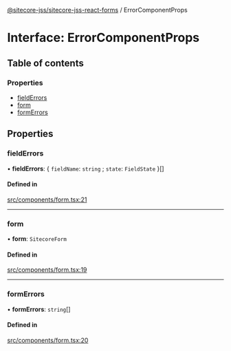 [@sitecore-jss/sitecore-jss-react-forms](../README.md) / ErrorComponentProps

# Interface: ErrorComponentProps

## Table of contents

### Properties

- [fieldErrors](ErrorComponentProps.md#fielderrors)
- [form](ErrorComponentProps.md#form)
- [formErrors](ErrorComponentProps.md#formerrors)

## Properties

### fieldErrors

• **fieldErrors**: \{ `fieldName`: `string` ; `state`: `FieldState`  }[]

#### Defined in

[src/components/form.tsx:21](https://github.com/Sitecore/jss/blob/4756f34f9/packages/sitecore-jss-react-forms/src/components/form.tsx#L21)

___

### form

• **form**: `SitecoreForm`

#### Defined in

[src/components/form.tsx:19](https://github.com/Sitecore/jss/blob/4756f34f9/packages/sitecore-jss-react-forms/src/components/form.tsx#L19)

___

### formErrors

• **formErrors**: `string`[]

#### Defined in

[src/components/form.tsx:20](https://github.com/Sitecore/jss/blob/4756f34f9/packages/sitecore-jss-react-forms/src/components/form.tsx#L20)
